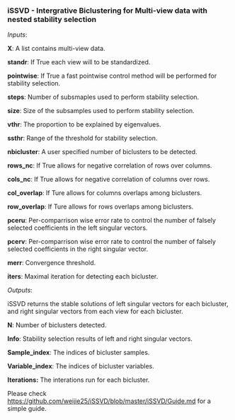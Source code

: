 ### iSSVD - Intergrative Biclustering for Multi-view data with nested stability selection


_Inputs_:

 **X**: A list contains multi-view data.

 **standr**: If True each view will to be standardized.
 
 **pointwise**: If True a fast pointwise control method will be performed for stability selection.
 
 **steps**: Number of subsmaples used to perform stability selection.
 
 **size**: Size of the subsamples used to perform stability selection.
 
 **vthr**: The proportion to be explained by eigenvalues.
 
 **ssthr**: Range of the threshold for stability selection.
 
 **nbicluster**: A user specified number of biclusters to be detected.
 
 **rows_nc**: If True allows for negative correlation of rows over columns.
 
 **cols_nc**: If True allows for negative correlation of columns over rows.
 
 **col_overlap**: If Ture allows for columns overlaps among biclusters.
 
 **row_overlap**: If Ture allows for rows overlaps among biclusters.
 
 **pceru**: Per-comparrison wise error rate to control the number of falsely selected coefficients in the left singular vectors.
 
 **pcerv**: Per-comparrison wise error rate to control the number of falsely selected coefficients in the right singular vector.
 
 **merr**: Convergence threshold.
 
 **iters**: Maximal iteration for detecting each bicluster.
 
 
_Outputs_:

 iSSVD returns the stable solutions of left singular vectors for each bicluster, and right singular vectors from each view for each bicluster. 
 
 **N**: Number of biclusters detected.
 
 **Info**: Stability selection results of left and right singular vectors.
 
 **Sample_index**: The indices of bicluster samples.
 
 **Variable_index**: The indices of bicluster variables. 
 
 **Iterations:** The interations run for each bicluster.
 
 Please check https://github.com/weijie25/iSSVD/blob/master/iSSVD/Guide.md for a simple guide.

